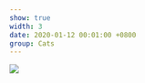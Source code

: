 ```yaml
---
show: true
width: 3
date: 2020-01-12 00:01:00 +0800
group: Cats
---
```

<div>
<img src="{{ 'assets/images/etc/cat1.jpg' | relative_url }}" class="img-fluid rounded" >
</div>